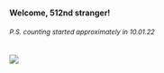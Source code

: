#### Welcome, 512nd stranger!

###### <sup>P.S. counting started approximately in 10.01.22</sup>

<img src="https://kraftwerk28.pp.ua/vcnt.png"></img>
